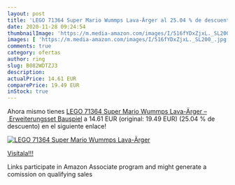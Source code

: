 ```yaml
---
layout: post
title: 'LEGO 71364 Super Mario Wummps Lava-Ärger al 25.04 % de descuento'
date: 2020-11-28 09:24:54
thumbnailImage: 'https://m.media-amazon.com/images/I/516fYDxZjxL._SL200_.jpg'
images: [ 'https://m.media-amazon.com/images/I/516fYDxZjxL._SL200_.jpg' ]
comments: true
category: ofertas
author: ring
slug: B082WDTZJ3
description:
actualPrice: 14.61 EUR
comparePrice: 19.49 EUR
inStock: true
---
```


Ahora mismo tienes [LEGO 71364 Super Mario Wummps Lava-Ärger – Erweiterungsset  Bauspiel](https://www.amazon.de/dp/B082WDTZJ3/?tag=tolees0ca-21) a 14.61 EUR (original: 19.49 EUR) (25.04 %  de descuento) en el siguiente enlace!

[![LEGO 71364 Super Mario Wummps Lava-Ärger](https://m.media-amazon.com/images/I/516fYDxZjxL._SL200_.jpg)](https://www.amazon.de/dp/B082WDTZJ3/?tag=tolees0ca-21)

[Visítala!!!](https://www.amazon.de/dp/B082WDTZJ3/?tag=tolees0ca-21)

Links participate in Amazon Associate program and might generate a comission on qualifying sales
